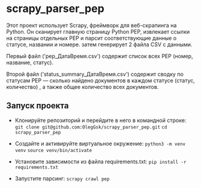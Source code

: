 # scrapy_parser_pep


Этот проект использует Scrapy, фреймворк для веб-скрапинга на Python. Он сканирует главную страницу Python PEP, извлекает ссылки на страницы отдельных PEP и парсит соответствующие данные о статусе, названии и номере. затем генерирует 2 файла CSV с данными.

Первый файл ('pep_ДатаВремя.csv') содержит список всех PEP (номер, название, статус).

Второй файл ('status_summary_ДатаВремя.csv') содержит сводку по статусам PEP — сколько найдено документов в каждом статусе (статус, количество) , а также общее количество всех документов.

## Запуск проекта
* Клонируйте репозиторий и перейдите в него в командной строке:
`git clone git@github.com:OlegGsk/scrapy_parser_pep.git`
`cd scrapy_parser_pep`

* Создайте и активируйте виртуальное окружение:
`python3 -m venv venv`
`source venv/bin/activate`

* Установите зависимости из файла requirements.txt:
`pip install -r requirements.txt`

* Запустите парсинг:
`scrapy crawl pep`